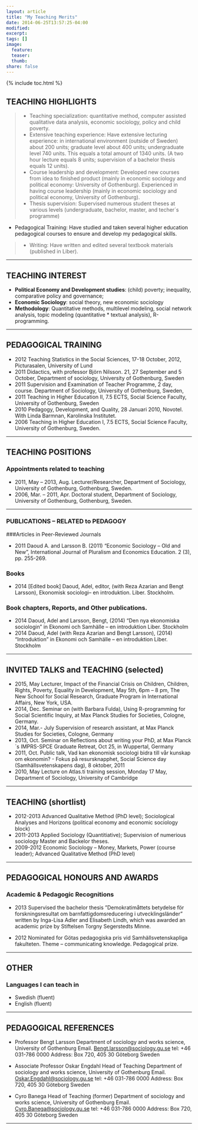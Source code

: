 ```yaml
---
layout: article
title: "My Teaching Merits"
date: 2014-06-25T13:57:25-04:00
modified:
excerpt:
tags: []
image:
  feature:
  teaser:
  thumb:
share: false
---
```




{% include toc.html %}

## TEACHING HIGHLIGHTS

> *	Teaching specialization: quantitative method, computer assisted qualitative data analysis, economic sociology, policy and child poverty. 
> *	Extensive teaching experience: Have extensive lecturing experience: in international environment (outside of Sweden) about 200 units; graduate level about 400 units; undergraduate level 740 units. This equals a total amount of 1340 units. (A two hour lecture equals 8 units; supervision of a bachelor thesis equals 12 units). 
> *	Course leadership and development: Developed new courses from idea to finished product (mainly in economic sociology and political economy: University of Gothenburg). Experienced in having course leadership (mainly in economic sociology and political economy, University of Gothenburg).
> *	Thesis supervision: Supervised numerous student theses at various levels (undergraduate, bachelor, master, and techer´s programme) 
*	Pedagogical Training: Have studied and taken several higher education pedagogical courses to ensure and develop my pedagogical skills. 
> *	Writing: Have written and edited several textbook materials (published in Liber). 


---

## TEACHING INTEREST

* **Political Economy and Development studies**: (child) poverty; inequality, comparative policy and governance; 
* **Economic Sociology**: social theory, new economic sociology
* **Methodology**: Quantitative methods, multilevel modeling, social network analysis, topic modeling (quantitative * textual analysis), R-programming.


---

## PEDAGOGICAL TRAINING

* 2012	Teaching Statistics in the Social Sciences, 17-18 October, 2012, Picturasalen, University of Lund
* 2011	Didactics, with professor Björn Nilsson. 21, 27 September and 5 October, Department of sociology, University of Gothenburg, Sweden 
* 2011	Supervision and Examination of Teacher Programme, 2 day, course. Department of Sociology, University of Gothenburg,  Sweden, 
* 2011	Teaching in Higher Education II,  7.5 ECTS, Social Science Faculty, University of Gothenburg,  Sweden
* 2010	Pedagogy, Development, and Quality, 28 Januari 2010, Novotel. With Linda Barmnan, Karolinska Institutet.
* 2006	Teaching in Higher Education I,  7.5 ECTS, Social Science Faculty, University of Gothenburg,  Sweden.
	

---

## TEACHING POSITIONS 

### Appointments related to teaching
* 2011, May – 2013, Aug.	Lecturer/Researcher, Department of Sociology, University of Gothenburg, Gothenburg, Sweden.
* 2006, Mar. – 2011, Apr.	Doctoral student, Department of Sociology, University of Gothenburg, Gothenburg, Sweden.  


---

### PUBLICATIONS – RELATED to PEDAGOGY

###Articles in Peer-Reviewed Journals
* 2011	Daoud A. and Larsson B. (2011) “Economic Sociology – Old and New”, International Journal of Pluralism and Economics Education. 2 (3), pp. 255-269.

### Books
* 2014	[Edited book] Daoud, Adel, editor, (with Reza Azarian and Bengt Larsson), Ekonomisk sociologi– en introduktion. Liber. Stockholm.

### Book chapters, Reports, and Other publications. 
* 2014	Daoud, Adel and Larsson, Bengt, (2014) “Den nya ekonomiska sociologin” in Ekonomi och Samhälle – en introduktion Liber. Stockholm
* 2014	Daoud, Adel (with Reza Azarian and Bengt Larsson), (2014) “Introduktion” in Ekonomi och Samhälle – en introduktion Liber. Stockholm


---

## INVITED TALKS and TEACHING (selected)

* 2015, May	Lecturer, Impact of the Financial Crisis on Children, Children, Rights, Poverty, Equality in Development, May 5th, 6pm – 8 pm, The New School for Social Research, Graduate Program in International Affairs, New York, USA. 
* 2014, Dec.	Seminar on (with Barbara Fulda), Using R-programming for Social Scientific Inquiry, at Max Planck Studies for Societies, Cologne, Germany.
* 2014, Mar.- July	Supervision of research assistant, at Max Planck Studies for Societies, Cologne, Germany
* 2013, Oct.	Seminar on Reflections about writing your PhD, at Max Planck´s IMPRS-SPCE Graduate Retreat, Oct 25, in Wuppertal, Germany 
* 2011, Oct.	Public talk, Vad kan ekonomisk sociologi bidra till vår kunskap om ekonomin? - Fokus på resursknapphet, Social Science day (Samhällsvetenskapens dag), 8 oktober, 2011
* 2010, May	Lecture on Atlas.ti training session, Monday 17 May, Department of Sociology, University of Cambridge 

---

## TEACHING (shortlist)

* 2012-2013	Advanced Qualitative Method (PhD level); Sociological Analyses and Horizons (political economy and economic sociology block)
* 2011-2013	Applied Sociology (Quantitiative); Supervision of numerious sociology Master and Backelor theses.
* 2009-2012	Economic Sociology – Money, Markets, Power (course leader); Advanced Qualitative Method (PhD level)

---

## PEDAGOGICAL HONOURS AND AWARDS

### Academic & Pedagogic Recognitions
* 2013	Supervised the bachelor thesis ”Demokratimåttets betydelse för forskningsresultat om barnfattigdomsreducering i utvecklingsländer” written by Inga-Lisa Adler and Elisabeth Lindh, which was awarded an academic prize by Stiftelsen Torgny Segerstedts Minne.

* 2012	Nominated for Götas pedagogiska pris vid Samhällsvetenskapliga fakulteten. Theme – communicating knowledge. Pedagogical prize.

---

## OTHER

### Languages I can teach in

* Swedish (fluent)
* English (fluent)

---

## PEDAGOGICAL REFERENCES 

* Professor Bengt Larsson Department of sociology and works science, University of Gothenburg
Email. Bengt.larsson@sociology.gu.se 
tel: +46 031-786 0000
Address: Box 720, 405 30 Göteborg
Sweden

* Associate Professor Oskar Engdahl 
Head of Teaching
Department of sociology and works science, University of Gothenburg
Email. Oskar.Engdahl@sociology.gu.se 
tel: +46 031-786 0000
Address: Box 720, 405 30 Göteborg
Sweden

* Cyro Banega
Head of Teaching (former)
Department of sociology and works science, University of Gothenburg
Email. Cyro.Banega@sociology.gu.se 
tel: +46 031-786 0000
Address: Box 720, 405 30 Göteborg
Sweden


---


